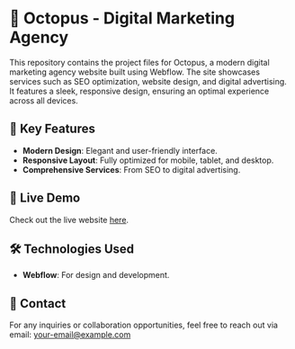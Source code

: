 # 🐙 Octopus - Digital Marketing Agency

This repository contains the project files for Octopus, a modern digital marketing agency website built using Webflow. The site showcases services such as SEO optimization, website design, and digital advertising. It features a sleek, responsive design, ensuring an optimal experience across all devices.

## 🎯 Key Features
- **Modern Design**: Elegant and user-friendly interface.
- **Responsive Layout**: Fully optimized for mobile, tablet, and desktop.
- **Comprehensive Services**: From SEO to digital advertising.

## 🔗 Live Demo
Check out the live website [here](https://octopus-f83592.webflow.io/).

## 🛠️ Technologies Used
- **Webflow**: For design and development.

## 📧 Contact
For any inquiries or collaboration opportunities, feel free to reach out via email: [your-email@example.com](mailto:your-ilicwebservices@gmail.com)

